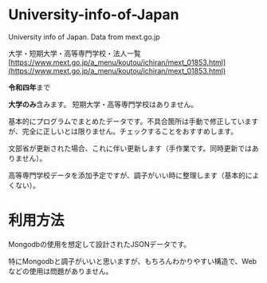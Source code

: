 # University-info-of-Japan
University info of Japan. Data from mext.go.jp

大学・短期大学・高等専門学校・法人一覧
[https://www.mext.go.jp/a_menu/koutou/ichiran/mext_01853.html](https://www.mext.go.jp/a_menu/koutou/ichiran/mext_01853.html)

**令和四年**まで

**大学のみ**含みます。
短期大学・高等専門学校はありません。

基本的にプログラムでまとめたデータです。不具合箇所は手動で修正していますが、完全に正しいとは限りません。チェックすることをおすすめします。

文部省が更新された場合、これに伴い更新します（手作業です。同時更新ではありません）。

高等専門学校データを添加予定ですが、調子がいい時に整理します（基本的によくない）。

# 利用方法

Mongodbの使用を想定して設計されたJSONデータです。

特にMongodbと調子がいいと思いますが、もちろんわかりやすい構造で、Webなどの使用は問題がありません。
